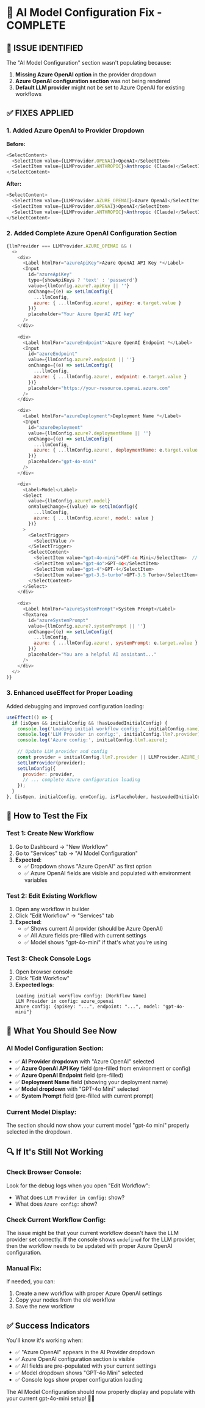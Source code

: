 # 🧠 AI Model Configuration Fix - COMPLETE

## **🚨 ISSUE IDENTIFIED**

The "AI Model Configuration" section wasn't populating because:

1. **Missing Azure OpenAI option** in the provider dropdown
2. **Azure OpenAI configuration section** was not being rendered
3. **Default LLM provider** might not be set to Azure OpenAI for existing workflows

## **✅ FIXES APPLIED**

### **1. Added Azure OpenAI to Provider Dropdown**

**Before:**
```javascript
<SelectContent>
  <SelectItem value={LLMProvider.OPENAI}>OpenAI</SelectItem>
  <SelectItem value={LLMProvider.ANTHROPIC}>Anthropic (Claude)</SelectItem>
</SelectContent>
```

**After:**
```javascript
<SelectContent>
  <SelectItem value={LLMProvider.AZURE_OPENAI}>Azure OpenAI</SelectItem>  // ✅ Added
  <SelectItem value={LLMProvider.OPENAI}>OpenAI</SelectItem>
  <SelectItem value={LLMProvider.ANTHROPIC}>Anthropic (Claude)</SelectItem>
</SelectContent>
```

### **2. Added Complete Azure OpenAI Configuration Section**

```javascript
{llmProvider === LLMProvider.AZURE_OPENAI && (
  <>
    <div>
      <Label htmlFor="azureApiKey">Azure OpenAI API Key *</Label>
      <Input
        id="azureApiKey"
        type={showApiKeys ? 'text' : 'password'}
        value={llmConfig.azure?.apiKey || ''}
        onChange={(e) => setLlmConfig({
          ...llmConfig,
          azure: { ...llmConfig.azure!, apiKey: e.target.value }
        })}
        placeholder="Your Azure OpenAI API key"
      />
    </div>
    
    <div>
      <Label htmlFor="azureEndpoint">Azure OpenAI Endpoint *</Label>
      <Input
        id="azureEndpoint"
        value={llmConfig.azure?.endpoint || ''}
        onChange={(e) => setLlmConfig({
          ...llmConfig,
          azure: { ...llmConfig.azure!, endpoint: e.target.value }
        })}
        placeholder="https://your-resource.openai.azure.com"
      />
    </div>

    <div>
      <Label htmlFor="azureDeployment">Deployment Name *</Label>
      <Input
        id="azureDeployment"
        value={llmConfig.azure?.deploymentName || ''}
        onChange={(e) => setLlmConfig({
          ...llmConfig,
          azure: { ...llmConfig.azure!, deploymentName: e.target.value }
        })}
        placeholder="gpt-4o-mini"
      />
    </div>

    <div>
      <Label>Model</Label>
      <Select
        value={llmConfig.azure?.model}
        onValueChange={(value) => setLlmConfig({
          ...llmConfig,
          azure: { ...llmConfig.azure!, model: value }
        })}
      >
        <SelectTrigger>
          <SelectValue />
        </SelectTrigger>
        <SelectContent>
          <SelectItem value="gpt-4o-mini">GPT-4o Mini</SelectItem>  // ✅ Your model
          <SelectItem value="gpt-4o">GPT-4o</SelectItem>
          <SelectItem value="gpt-4">GPT-4</SelectItem>
          <SelectItem value="gpt-3.5-turbo">GPT-3.5 Turbo</SelectItem>
        </SelectContent>
      </Select>
    </div>
    
    <div>
      <Label htmlFor="azureSystemPrompt">System Prompt</Label>
      <Textarea
        id="azureSystemPrompt"
        value={llmConfig.azure?.systemPrompt || ''}
        onChange={(e) => setLlmConfig({
          ...llmConfig,
          azure: { ...llmConfig.azure!, systemPrompt: e.target.value }
        })}
        placeholder="You are a helpful AI assistant..."
      />
    </div>
  </>
)}
```

### **3. Enhanced useEffect for Proper Loading**

Added debugging and improved configuration loading:

```javascript
useEffect(() => {
  if (isOpen && initialConfig && !hasLoadedInitialConfig) {
    console.log('Loading initial workflow config:', initialConfig.name);
    console.log('LLM Provider in config:', initialConfig.llm?.provider);
    console.log('Azure config:', initialConfig.llm?.azure);
    
    // Update LLM provider and config
    const provider = initialConfig.llm?.provider || LLMProvider.AZURE_OPENAI;
    setLlmProvider(provider);
    setLlmConfig({
      provider: provider,
      // ... complete Azure configuration loading
    });
  }
}, [isOpen, initialConfig, envConfig, isPlaceholder, hasLoadedInitialConfig]);
```

## **🧪 How to Test the Fix**

### **Test 1: Create New Workflow**
1. Go to Dashboard → "New Workflow"
2. Go to "Services" tab → "AI Model Configuration"
3. **Expected**: 
   - ✅ Dropdown shows "Azure OpenAI" as first option
   - ✅ Azure OpenAI fields are visible and populated with environment variables

### **Test 2: Edit Existing Workflow**
1. Open any workflow in builder
2. Click "Edit Workflow" → "Services" tab
3. **Expected**:
   - ✅ Shows current AI provider (should be Azure OpenAI)
   - ✅ All Azure fields pre-filled with current settings
   - ✅ Model shows "gpt-4o-mini" if that's what you're using

### **Test 3: Check Console Logs**
1. Open browser console
2. Click "Edit Workflow"
3. **Expected logs**:
   ```
   Loading initial workflow config: [Workflow Name]
   LLM Provider in config: azure_openai
   Azure config: {apiKey: "...", endpoint: "...", model: "gpt-4o-mini"}
   ```

## **🎯 What You Should See Now**

### **AI Model Configuration Section:**
- ✅ **AI Provider dropdown** with "Azure OpenAI" selected
- ✅ **Azure OpenAI API Key** field (pre-filled from environment or config)
- ✅ **Azure OpenAI Endpoint** field (pre-filled)
- ✅ **Deployment Name** field (showing your deployment name)
- ✅ **Model dropdown** with "GPT-4o Mini" selected
- ✅ **System Prompt** field (pre-filled with current prompt)

### **Current Model Display:**
The section should now show your current model "gpt-4o mini" properly selected in the dropdown.

## **🔍 If It's Still Not Working**

### **Check Browser Console:**
Look for the debug logs when you open "Edit Workflow":
- What does `LLM Provider in config:` show?
- What does `Azure config:` show?

### **Check Current Workflow Config:**
The issue might be that your current workflow doesn't have the LLM provider set correctly. If the console shows `undefined` for the LLM provider, then the workflow needs to be updated with proper Azure OpenAI configuration.

### **Manual Fix:**
If needed, you can:
1. Create a new workflow with proper Azure OpenAI settings
2. Copy your nodes from the old workflow
3. Save the new workflow

## **✅ Success Indicators**

You'll know it's working when:
- ✅ "Azure OpenAI" appears in the AI Provider dropdown
- ✅ Azure OpenAI configuration section is visible
- ✅ All fields are pre-populated with your current settings
- ✅ Model dropdown shows "GPT-4o Mini" selected
- ✅ Console logs show proper configuration loading

The AI Model Configuration should now properly display and populate with your current gpt-4o-mini setup! 🧠🚀
